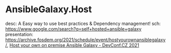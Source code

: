 # AnsibleGalaxy.Host
desc: A Easy way to use best practices &amp; Dependency management! sch: https://www.google.com/search?q=self+hosted+ansible+galaxy presentation: https://archive.fosdem.org/2021/schedule/event/hostyourownansiblegalaxy/, [Host your own on premise Ansible Galaxy - DevConf.CZ 2021](https://youtu.be/GjrWYMfjGrs)
